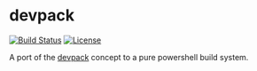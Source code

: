 # devpack

[![Build Status](https://ci.appveyor.com/api/projects/status/github/pyranja/devpack)](https://ci.appveyor.com/project/pyranja/devpack)
[![License](https://img.shields.io/badge/license-GPL--3.0%2B-blue.svg)](https://www.gnu.org/licenses/gpl-3.0.txt)

A port of the [devpack](https://github.com/Zuehlke/z-devpack) concept to a pure powershell build system.
